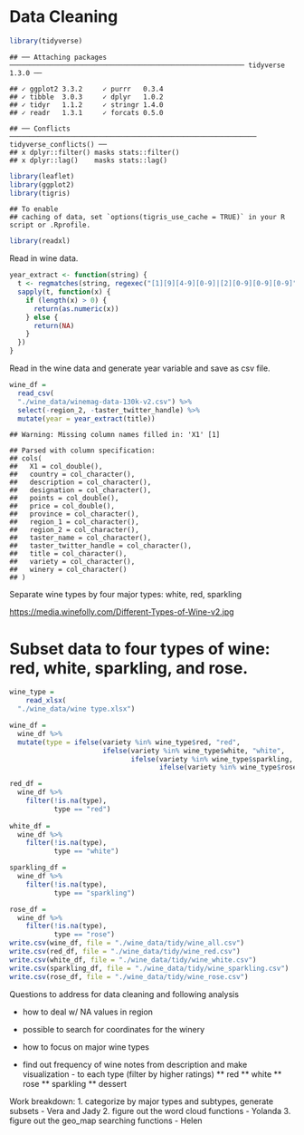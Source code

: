 Data Cleaning
================

``` r
library(tidyverse)
```

    ## ── Attaching packages ────────────────────────────────────────────────────────── tidyverse 1.3.0 ──

    ## ✓ ggplot2 3.3.2     ✓ purrr   0.3.4
    ## ✓ tibble  3.0.3     ✓ dplyr   1.0.2
    ## ✓ tidyr   1.1.2     ✓ stringr 1.4.0
    ## ✓ readr   1.3.1     ✓ forcats 0.5.0

    ## ── Conflicts ───────────────────────────────────────────────────────────── tidyverse_conflicts() ──
    ## x dplyr::filter() masks stats::filter()
    ## x dplyr::lag()    masks stats::lag()

``` r
library(leaflet)
library(ggplot2)
library(tigris)
```

    ## To enable 
    ## caching of data, set `options(tigris_use_cache = TRUE)` in your R script or .Rprofile.

``` r
library(readxl)
```

Read in wine data.

``` r
year_extract <- function(string) {
  t <- regmatches(string, regexec("[1][9][4-9][0-9]|[2][0-9][0-9][0-9]", string))
  sapply(t, function(x) {
    if (length(x) > 0) {
      return(as.numeric(x))
    } else {
      return(NA)    
    }
  })
}
```

Read in the wine data and generate year variable and save as csv file.

``` r
wine_df = 
  read_csv(
  "./wine_data/winemag-data-130k-v2.csv") %>% 
  select(-region_2, -taster_twitter_handle) %>% 
  mutate(year = year_extract(title))
```

    ## Warning: Missing column names filled in: 'X1' [1]

    ## Parsed with column specification:
    ## cols(
    ##   X1 = col_double(),
    ##   country = col_character(),
    ##   description = col_character(),
    ##   designation = col_character(),
    ##   points = col_double(),
    ##   price = col_double(),
    ##   province = col_character(),
    ##   region_1 = col_character(),
    ##   region_2 = col_character(),
    ##   taster_name = col_character(),
    ##   taster_twitter_handle = col_character(),
    ##   title = col_character(),
    ##   variety = col_character(),
    ##   winery = col_character()
    ## )

Separate wine types by four major types: white, red, sparkling

<https://media.winefolly.com/Different-Types-of-Wine-v2.jpg>

# Subset data to four types of wine: red, white, sparkling, and rose.

``` r
wine_type = 
    read_xlsx(
  "./wine_data/wine type.xlsx")  

wine_df = 
  wine_df %>% 
  mutate(type = ifelse(variety %in% wine_type$red, "red", 
                       ifelse(variety %in% wine_type$white, "white", 
                              ifelse(variety %in% wine_type$sparkling, "sparkling", 
                                     ifelse(variety %in% wine_type$rose, "rose", NA )))))

red_df = 
  wine_df %>% 
    filter(!is.na(type),
           type == "red")
  
white_df = 
  wine_df %>% 
    filter(!is.na(type),
           type == "white")

sparkling_df = 
  wine_df %>% 
    filter(!is.na(type),
           type == "sparkling")

rose_df = 
  wine_df %>% 
    filter(!is.na(type),
           type == "rose")
write.csv(wine_df, file = "./wine_data/tidy/wine_all.csv")
write.csv(red_df, file = "./wine_data/tidy/wine_red.csv")
write.csv(white_df, file = "./wine_data/tidy/wine_white.csv")
write.csv(sparkling_df, file = "./wine_data/tidy/wine_sparkling.csv")
write.csv(rose_df, file = "./wine_data/tidy/wine_rose.csv")
```

Questions to address for data cleaning and following analysis

  - how to deal w/ NA values in region

  - possible to search for coordinates for the winery

  - how to focus on major wine types

  - find out frequency of wine notes from description and make
    visualization - to each type (filter by higher ratings) \*\* red
    \*\* white \*\* rose \*\* sparkling \*\* dessert

Work breakdown: 1. categorize by major types and subtypes, generate
subsets - Vera and Jady 2. figure out the word cloud functions - Yolanda
3. figure out the geo\_map searching functions - Helen
